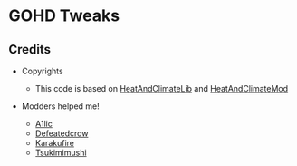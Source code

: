 # GOHD Tweaks

## Credits

- Copyrights
  - This code is based on [HeatAndClimateLib](https://github.com/defeatedcrow/HeatAndClimateLib) and [HeatAndClimateMod](https://github.com/defeatedcrow/HeatAndClimateMod)
  
- Modders helped me!
  - [A1lic](https://twitter.com/a1lic)
  - [Defeatedcrow](https://twitter.com/defeatedcrow)
  - [Karakufire](https://twitter.com/karakufire)
  - [Tsukimimushi](https://twitter.com/Tsukimimushi)